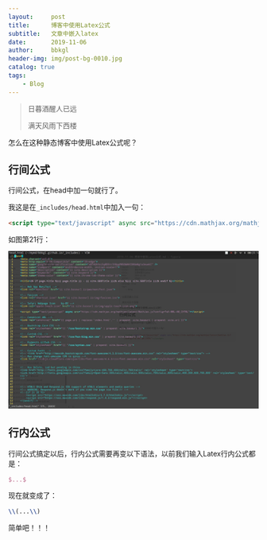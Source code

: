 ```yaml
---
layout:     post
title:      博客中使用Latex公式
subtitle:   文章中嵌入latex
date:       2019-11-06
author:     bbkgl
header-img: img/post-bg-0010.jpg
catalog: true
tags:
    - Blog
---
```


>日暮酒醒人已远
>
>满天风雨下西楼

怎么在这种静态博客中使用Latex公式呢？

## 行间公式

行间公式，在head中加一句就行了。

我这是在`_includes/head.html`中加入一句：

```html
<script type="text/javascript" async src="https://cdn.mathjax.org/mathjax/latest/MathJax.js?config=TeX-MML-AM_CHTML"></script>
```

如图第21行：

![H7208cf29212b418eaf1cd7bc6549e9dbU](https://raw.githubusercontent.com/bbkglpic/picpic/master/img/H7208cf29212b418eaf1cd7bc6549e9dbU.jpg)

## 行内公式

行间公式搞定以后，行内公式需要再变以下语法，以前我们输入Latex行内公式都是：

```latex
$...$
```

现在就变成了：

```latex
\\(...\\)
```

简单吧！！！